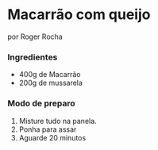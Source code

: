 # Macarrão com queijo
por Roger Rocha

### Ingredientes
 - 400g de Macarrão
 - 200g de mussarela

### Modo de preparo
1. Misture tudo na panela.
2. Ponha para assar
3. Aguarde 20 minutos
